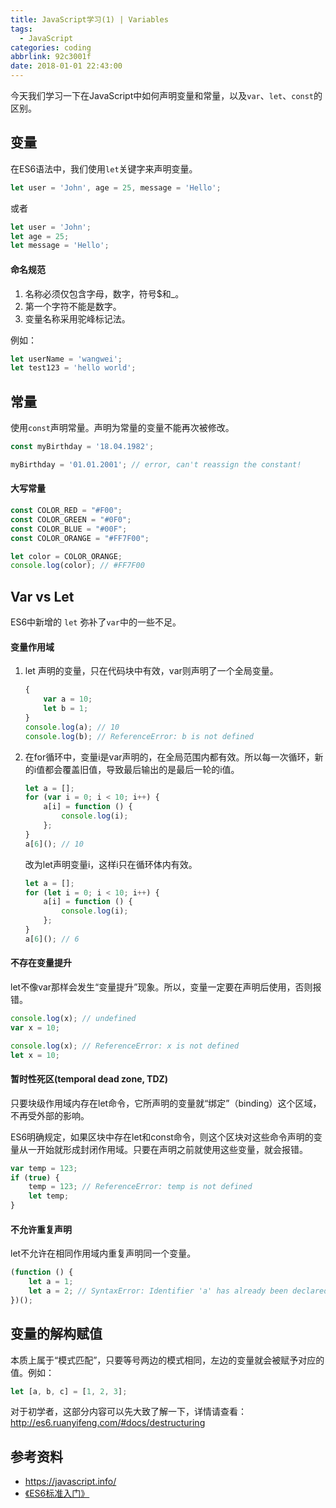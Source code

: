 ```yaml
---
title: JavaScript学习(1) | Variables
tags:
  - JavaScript
categories: coding
abbrlink: 92c3001f
date: 2018-01-01 22:43:00
---
```


今天我们学习一下在JavaScript中如何声明变量和常量，以及`var`、`let`、`const`的区别。

<!--more-->

## 变量

在ES6语法中，我们使用`let`关键字来声明变量。

```javascript
let user = 'John', age = 25, message = 'Hello';
```

或者

```javascript
let user = 'John';
let age = 25;
let message = 'Hello';
```



#### 命名规范

1. 名称必须仅包含字母，数字，符号$和_。
2. 第一个字符不能是数字。
3. 变量名称采用驼峰标记法。

例如：

```javascript
let userName = 'wangwei';
let test123 = 'hello world';
```



##  常量

使用`const`声明常量。声明为常量的变量不能再次被修改。

```javascript
const myBirthday = '18.04.1982';

myBirthday = '01.01.2001'; // error, can't reassign the constant!
```



#### 大写常量

```javascript
const COLOR_RED = "#F00";
const COLOR_GREEN = "#0F0";
const COLOR_BLUE = "#00F";
const COLOR_ORANGE = "#FF7F00";

let color = COLOR_ORANGE;
console.log(color); // #FF7F00
```



## Var vs Let

ES6中新增的 `let` 弥补了`var`中的一些不足。

#### 变量作用域

1. let 声明的变量，只在代码块中有效，var则声明了一个全局变量。

   ```javascript
   {
       var a = 10;
       let b = 1;
   }
   console.log(a); // 10
   console.log(b); // ReferenceError: b is not defined
   ```

2. 在for循环中，变量i是var声明的，在全局范围内都有效。所以每一次循环，新的i值都会覆盖旧值，导致最后输出的是最后一轮的i值。

   ```javascript
   let a = [];
   for (var i = 0; i < 10; i++) {
       a[i] = function () {
           console.log(i);
       };
   }
   a[6](); // 10
   ```

   改为let声明变量i，这样i只在循环体内有效。

   ```javascript
   let a = [];
   for (let i = 0; i < 10; i++) {
       a[i] = function () {
           console.log(i);
       };
   }
   a[6](); // 6
   ```



#### 不存在变量提升

let不像var那样会发生“变量提升”现象。所以，变量一定要在声明后使用，否则报错。

```javascript
console.log(x); // undefined
var x = 10; 
```

```javascript
console.log(x); // ReferenceError: x is not defined
let x = 10;
```



#### 暂时性死区(temporal dead zone, TDZ)

只要块级作用域内存在let命令，它所声明的变量就“绑定”（binding）这个区域，不再受外部的影响。

ES6明确规定，如果区块中存在let和const命令，则这个区块对这些命令声明的变量从一开始就形成封闭作用域。只要在声明之前就使用这些变量，就会报错。

```javascript
var temp = 123;
if (true) {
    temp = 123; // ReferenceError: temp is not defined
    let temp;
}
```



#### 不允许重复声明

let不允许在相同作用域内重复声明同一个变量。

```javascript
(function () {
    let a = 1;
    let a = 2; // SyntaxError: Identifier 'a' has already been declared
})();
```



## 变量的解构赋值

本质上属于“模式匹配”，只要等号两边的模式相同，左边的变量就会被赋予对应的值。例如：

```javascript
let [a, b, c] = [1, 2, 3];
```

对于初学者，这部分内容可以先大致了解一下，详情请查看：http://es6.ruanyifeng.com/#docs/destructuring



## 参考资料

- https://javascript.info/
- [《ES6标准入门》](http://es6.ruanyifeng.com/)